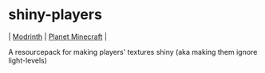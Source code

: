 # shiny-players
| [Modrinth](https://modrinth.com/resourcepack/shiny-players) | [Planet Minecraft](https://www.planetminecraft.com/texture-pack/shiny-players/) |

A resourcepack for making players' textures shiny (aka making them ignore light-levels)
